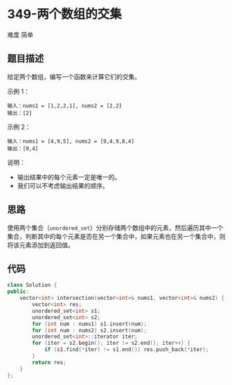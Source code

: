 # 349-两个数组的交集

难度 简单



## 题目描述

给定两个数组，编写一个函数来计算它们的交集。

示例 1：
```
输入：nums1 = [1,2,2,1], nums2 = [2,2]
输出：[2]
```
示例 2：
```
输入：nums1 = [4,9,5], nums2 = [9,4,9,8,4]
输出：[9,4]
```

说明：

- 输出结果中的每个元素一定是唯一的。
- 我们可以不考虑输出结果的顺序。



## 思路

使用两个集合（`unordered_set`）分别存储两个数组中的元素，然后遍历其中一个集合，判断其中的每个元素是否在另一个集合中，如果元素也在另一个集合中，则将该元素添加到返回值。



## 代码

```c++
class Solution {
public:
    vector<int> intersection(vector<int>& nums1, vector<int>& nums2) {
        vector<int> res;
        unordered_set<int> s1;
        unordered_set<int> s2;
        for (int num : nums1) s1.insert(num);
        for (int num : nums2) s2.insert(num);
        unordered_set<int>::iterator iter;
        for (iter = s2.begin(); iter != s2.end(); iter++) {
            if (s1.find(*iter) != s1.end()) res.push_back(*iter);
        }
        return res;
    }
};
```

